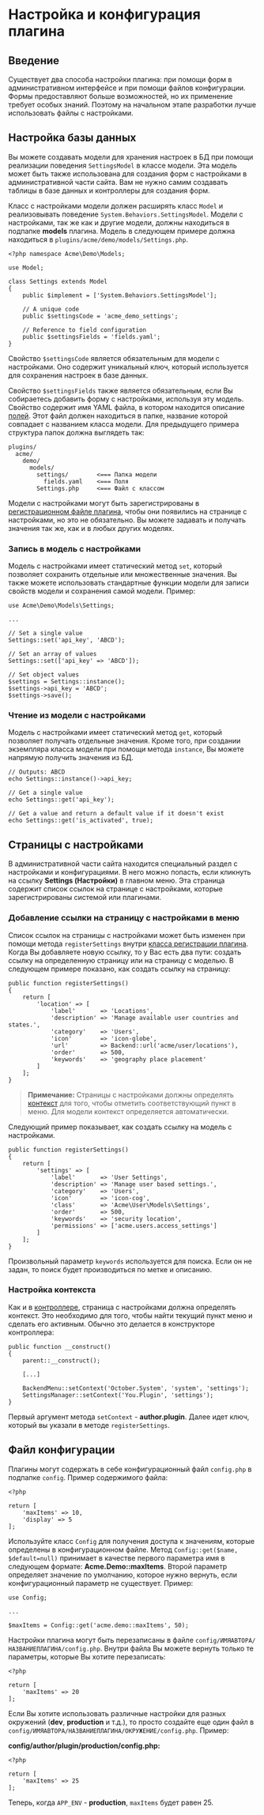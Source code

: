 # Настройка и конфигурация плагина

<a name="introduction" class="anchor"></a>
## Введение

Существует два способа настройки плагина: при помощи форм в административном интерфейсе и при помощи файлов конфигурации. Формы предоставляют больше возможностей, но их применение требует особых знаний. Поэтому на начальном этапе разработки лучше использовать файлы с настройками.

<a name="database-settings" class="anchor"></a>
## Настройка базы данных

Вы можете создавать модели для хранения настроек в БД при помощи реализации поведения `SettingsModel` в классе модели. Эта модель может быть также использована для создания форм с настройками в административной части сайта. Вам не нужно самим создавать таблицы в базе данных и контроллеры для создания форм.

Класс с настройками модели должен расширять класс `Model` и реализовывать поведение `System.Behaviors.SettingsModel`. Модели с настройками, так же как и другие модели, должны находиться в подпапке **models** плагина. Модель в следующем примере должна находиться в `plugins/acme/demo/models/Settings.php`.

    <?php namespace Acme\Demo\Models;

    use Model;

    class Settings extends Model
    {
        public $implement = ['System.Behaviors.SettingsModel'];

        // A unique code
        public $settingsCode = 'acme_demo_settings';

        // Reference to field configuration
        public $settingsFields = 'fields.yaml';
    }

Свойство `$settingsCode` является обязательным для модели с настройками. Оно содержит уникальный ключ, который используется для сохранения настроек в базе данных.

Свойство `$settingsFields` также является обязательным, если Вы собираетесь добавить форму с настройками, используя эту модель. Свойство содержит имя YAML файла, в котором находится описание [полей](../backend/forms.md). Этот файл должен находиться в папке, название которой совпадает с названием класса модели. Для предыдущего примера структура папок должна выглядеть так:

    plugins/
      acme/
        demo/
          models/
            settings/        <=== Папка модели
              fields.yaml    <=== Поля
            Settings.php     <=== Файл с классом

Модели с настройками могут быть зарегистрированы в [регистрационном файле плагина](../plugin/registration.md#backend-settings), чтобы они появились на странице с настройками, но это не обязательно. Вы можете задавать и получать значения так же, как и в любых других моделях.

<a name="writing-settings" class="anchor"></a>
### Запись в модель с настройками

Модель с настройками имеет статический метод `set`, который позволяет сохранить отдельные или множественные значения. Вы также можете использовать стандартные функции модели для записи свойств модели и сохранения самой модели. Пример:

    use Acme\Demo\Models\Settings;

    ...

    // Set a single value
    Settings::set('api_key', 'ABCD');

    // Set an array of values
    Settings::set(['api_key' => 'ABCD']);

    // Set object values
    $settings = Settings::instance();
    $settings->api_key = 'ABCD';
    $settings->save();

<a name="reading-settings" class="anchor"></a>
### Чтение из модели с настройками

Модель с настройками имеет статический метод `get`, который позволяет получать отдельные значения. Кроме того, при создании экземпляра класса модели при помощи метода `instance`, Вы можете напрямую получить значения из БД.

    // Outputs: ABCD
    echo Settings::instance()->api_key;

    // Get a single value
    echo Settings::get('api_key');

    // Get a value and return a default value if it doesn't exist
    echo Settings::get('is_activated', true);


<a name="backend-pages" class="anchor"></a>
## Страницы с настройками

В административной части сайта находится специальный раздел с настройками и конфигурациями. В него можно попасть, если кликнуть на ссылку **Settings (Настройки)** в главном меню. Эта страница содержит список ссылок на странице с настройками, которые зарегистрированы системой или плагинами.

<a name="link-registration" class="anchor"></a>
### Добавление ссылки на страницу с настройками в меню

Список ссылок на страницы с настройками может быть изменен при помощи метода `registerSettings` внутри [класса регистрации плагина](../plugin/registration.md#registration-file). Когда Вы добавляете новую ссылку, то у Вас есть два пути: создать ссылку на определенную страницу или на страницу с моделью. В следующем примере показано, как создать ссылку на страницу:

    public function registerSettings()
    {
        return [
            'location' => [
                'label'       => 'Locations',
                'description' => 'Manage available user countries and states.',
                'category'    => 'Users',
                'icon'        => 'icon-globe',
                'url'         => Backend::url('acme/user/locations'),
                'order'       => 500,
                'keywords'    => 'geography place placement'
            ]
        ];
    }

> **Примечание:** Страницы с настройками должны определять [контекст](../plugin/settings.md#settings-page-context) для того, чтобы отметить соответствующий пункт в меню. Для модели контекст определяется автоматически.

Следующий пример показывает, как создать ссылку на модель с настройками.

    public function registerSettings()
    {
        return [
            'settings' => [
                'label'       => 'User Settings',
                'description' => 'Manage user based settings.',
                'category'    => 'Users',
                'icon'        => 'icon-cog',
                'class'       => 'Acme\User\Models\Settings',
                'order'       => 500,
                'keywords'    => 'security location',
                'permissions' => ['acme.users.access_settings']
            ]
        ];
    }

Произвольный параметр `keywords` используется для поиска. Если он не задан, то поиск будет производиться по метке и описанию.

<a name="settings-page-context" class="anchor"></a>
### Настройка контекста

Как и в [контроллере](../backend/controllers-views-ajax.md#navigation-context), страница с настройками должна определять контекст. Это необходимо для того, чтобы найти текущий пункт меню и сделать его активным. Обычно это делается в конструкторе контроллера:

    public function __construct()
    {
        parent::__construct();

        [...]

        BackendMenu::setContext('October.System', 'system', 'settings');
        SettingsManager::setContext('You.Plugin', 'settings');
    }

Первый аргумент метода `setContext` - **author.plugin**. Далее идет ключ, который вы указали в методе `registerSettings`.

<a name="file-configuration" class="anchor"></a>
## Файл конфигурации

Плагины могут содержать в себе конфигурационный файл `config.php` в подпапке `config`. Пример содержимого файла:

    <?php

    return [
        'maxItems' => 10,
        'display' => 5
    ];

Используйте класс `Config` для получения доступа к значениям, которые определены в конфигурационном файле. Метод `Config::get($name, $default=null)` принимает в качестве первого параметра имя в следующем формате: **Acme.Demo::maxItems**. Второй параметр определяет значение по умолчанию, которое нужно вернуть, если конфигурационный параметр не существует. Пример:

    use Config;

    ...

    $maxItems = Config::get('acme.demo::maxItems', 50);

Настройки плагина могут быть перезаписаны в файле `config/ИМЯАВТОРА/НАЗВАНИЕПЛАГИНА/config.php`. Внутри файла Вы можете вернуть только те параметры, которые Вы хотите перезаписать:

    <?php

    return [
        'maxItems' => 20
    ];

Если Вы хотите использовать различные настройки для разных окружений (**dev**, **production** и т.д.), то просто создайте еще один файл в `config/ИМЯАВТОРА/НАЗВАНИЕПЛАГИНА/ОКРУЖЕНИЕ/config.php`. Пример:

**config/author/plugin/production/config.php:**

    <?php

    return [
        'maxItems' => 25
    ];

Теперь, когда `APP_ENV` - **production**, `maxItems` будет равен 25.
